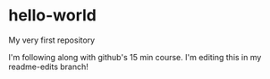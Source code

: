 # hello-world
My very first repository

I'm following along with github's 15 min course. I'm editing this in my readme-edits branch!
